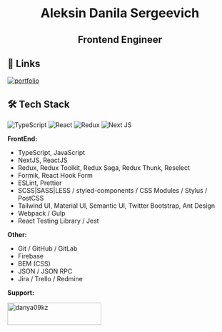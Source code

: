<h1 align="center">Aleksin Danila Sergeevich</h1>
<h2 align="center">Frontend Engineer</h2>


## 🔗 Links
[![portfolio](https://img.shields.io/badge/my_portfolio-000?style=for-the-badge&logo=ko-fi&logoColor=white)](https://martians.kz)

## 🛠 Tech Stack

<p>
  <img alt="TypeScript" src="https://img.shields.io/badge/-TypeScript-007ACC?style=for-the-badge&logo=typescript&logoColor=white" />
  <img alt="React" src="https://img.shields.io/badge/-React-45b8d8?style=for-the-badge&logo=react&logoColor=white" />
  <img alt="Redux" src="https://img.shields.io/badge/-Redux-764ABC?style=for-the-badge&logo=redux&logoColor=white" />
  <img alt="Next JS" src="https://img.shields.io/badge/-Next_JS-000000?style=for-the-badge&logo=nextjs&logoColor=white" />
  
</p>

**FrontEnd:**
- TypeScript, JavaScript
- NextJS, ReactJS
- Redux, Redux Toolkit, Redux Saga, Redux Thunk, Reselect
- Formik, React Hook Form
- ESLint, Prettier
- SCSS|SASS|LESS / styled-components / CSS Modules / Stylus / PostCSS
- Tailwind UI, Material UI, Semantic UI, Twitter Bootstrap, Ant Design
- Webpack / Gulp
- React Testing Library / Jest

**Other:**
- Git / GitHub / GitLab
- Firebase
- BEM (CSS)
- JSON / JSON RPC
- Jira / Trello / Redmine

**Support:**
<p><a href="https://www.buymeacoffee.com/danya09kz"> <img align="left" src="https://cdn.buymeacoffee.com/buttons/v2/default-yellow.png" height="50" width="210" alt="danya09kz" /></a></p>


